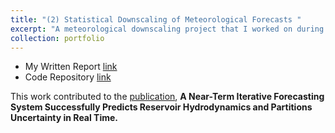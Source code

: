 ```yaml
---
title: "(2) Statistical Downscaling of Meteorological Forecasts "
excerpt: "A meteorological downscaling project that I worked on during my senior year at Virginia Tech. The work ultimately contributed to a publication. <br/><img src='/images/portfolio/downscaling_thumbnail.png'>"
collection: portfolio
---
```


- My Written Report [link](/writing/#downscaling_link)
- Code Repository [link](https://github.com/EcoDynForecast/NOAA_download_downscale)

This work contributed to the [publication](https://agupubs.onlinelibrary.wiley.com/doi/10.1029/2019WR026138), <b>A Near-Term Iterative Forecasting System Successfully Predicts Reservoir Hydrodynamics and Partitions Uncertainty in Real Time<b/>.
